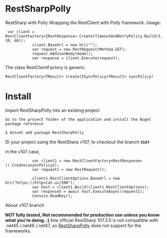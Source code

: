 # RestSharpPolly
RestSharp with Polly
Wrapping the RestClient with Polly framework.
Usage:

```
 var client = RestClientFactory<IRestResponse>.Create(TimeoutAndRetryPolicy.Build(3, 10, 60));
            client.BaseUrl = new Uri("");
            var request = new RestRequest(Method.GET);
            request.AddJsonBody(model);
            var response = client.Execute(request);
```
The class RestClientFactory is generic.
```
RestClientFactory<TResult> Create(ISyncPolicy<TResult> syncPolicy)
```



# Install
Import RestSharpPolly into an existing project

    Go to the project folder of the application and install the Nuget package reference

    $ dotnet add package RestSharpPolly


ID your project using the RestSharp v107, to checkout the branch **`V107`**

in the v107 case,

```  var asyncPolicy2 = BuildTimeoutAndRetryAsyncPolicy2(3, 2, 10);
            var client1 = new RestClientFactory<RestResponse>().Create(asyncPolicy2);
            var request1 = new RestRequest();
            
            client1.RestClientOptions.BaseUrl = new Uri("https://httpstat.us/500");
            var host = client1.Build(client1.RestClientOptions);
            var response5 = await host.ExecuteAsync(request1);
            Console.ReadKey();
```

About v107 branch
            
**NOT fully tested, Not recommended for  production use unless you know what you're doing. :)**
btw official RestSharp 107.3.0 is not compatible with .net45 /.net46 /.net47, so [RestSharpPolly](https://github.com/yuessir/RestSharpPolly) does not support for the frameworks.

